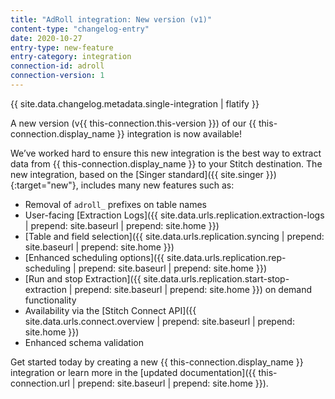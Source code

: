 ```yaml
---
title: "AdRoll integration: New version (v1)"
content-type: "changelog-entry"
date: 2020-10-27
entry-type: new-feature
entry-category: integration
connection-id: adroll
connection-version: 1
---
```

{{ site.data.changelog.metadata.single-integration | flatify }}

A new version (v{{ this-connection.this-version }}) of our {{ this-connection.display_name }} integration is now available! 

We’ve worked hard to ensure this new integration is the best way to extract data from {{ this-connection.display_name }} to your Stitch destination. The new integration, based on the [Singer standard]({{ site.singer }}){:target="new"}, includes many new features such as:

- Removal of `adroll_` prefixes on table names
- User-facing [Extraction Logs]({{ site.data.urls.replication.extraction-logs | prepend: site.baseurl | prepend: site.home }})
- [Table and field selection]({{ site.data.urls.replication.syncing | prepend: site.baseurl | prepend: site.home }})
- [Enhanced scheduling options]({{ site.data.urls.replication.rep-scheduling | prepend: site.baseurl | prepend: site.home }})
- [Run and stop Extraction]({{ site.data.urls.replication.start-stop-extraction | prepend: site.baseurl | prepend: site.home }}) on demand functionality
- Availability via the [Stitch Connect API]({{ site.data.urls.connect.overview | prepend: site.baseurl | prepend: site.home }})
- Enhanced schema validation

Get started today by creating a new {{ this-connection.display_name }} integration or learn more in the [updated documentation]({{ this-connection.url | prepend: site.baseurl | prepend: site.home }}).